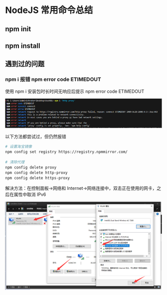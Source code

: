 # NodeJS 常用命令总结

## npm init

## npm install

## 遇到过的问题

### npm i 报错 npm error code ETIMEDOUT

使用 npm i 安装包时长时间无响应后提示 npm error code ETIMEDOUT

![1736737426823](images/nodejs相关问题/1736737426823.png)

以下方法都尝试过，但仍然报错

```Bash
# 设置淘宝镜像
npm config set registry https://registry.npmmirror.com/

# 清除代理
npm config delete proxy
npm config delete http-proxy
npm config delete https-proxy
```

解决方法：在控制面板->网络和 Internet->网络连接中，双击正在使用的网卡，之后在属性中取消 IPv6

![img](images/nodejs相关问题/1736737335800.png)
